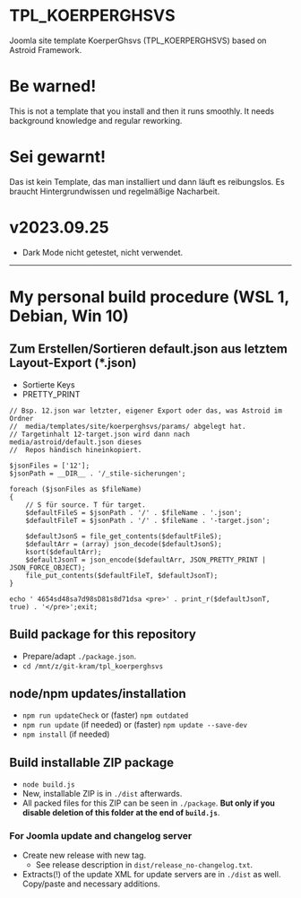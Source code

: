 # TPL_KOERPERGHSVS
Joomla site template KoerperGhsvs (TPL_KOERPERGHSVS) based on Astroid Framework.

# Be warned!
This is not a template that you install and then it runs smoothly. It needs background knowledge and regular reworking.

# Sei gewarnt!
Das ist kein Template, das man installiert und dann läuft es reibungslos. Es braucht Hintergrundwissen und regelmäßige Nacharbeit.

# v2023.09.25
- Dark Mode nicht getestet, nicht verwendet.

----------------
# My personal build procedure (WSL 1, Debian, Win 10)

## Zum Erstellen/Sortieren default.json aus letztem Layout-Export (*.json)
- Sortierte Keys
- PRETTY_PRINT

```
// Bsp. 12.json war letzter, eigener Export oder das, was Astroid im Ordner
//  media/templates/site/koerperghsvs/params/ abgelegt hat.
// Targetinhalt 12-target.json wird dann nach media/astroid/default.json dieses
//  Repos händisch hineinkopiert.

$jsonFiles = ['12'];
$jsonPath = __DIR__ . '/_stile-sicherungen';

foreach ($jsonFiles as $fileName)
{
	// S für source. T für target.
	$defaultFileS = $jsonPath . '/' . $fileName . '.json';
	$defaultFileT = $jsonPath . '/' . $fileName . '-target.json';

	$defaultJsonS = file_get_contents($defaultFileS);
	$defaultArr = (array) json_decode($defaultJsonS);
	ksort($defaultArr);
	$defaultJsonT = json_encode($defaultArr, JSON_PRETTY_PRINT | JSON_FORCE_OBJECT);
	file_put_contents($defaultFileT, $defaultJsonT);
}

echo ' 4654sd48sa7d98sD81s8d71dsa <pre>' . print_r($defaultJsonT, true) . '</pre>';exit;
```

## Build package for this repository
- Prepare/adapt `./package.json`.
- `cd /mnt/z/git-kram/tpl_koerperghsvs`

## node/npm updates/installation
- `npm run updateCheck` or (faster) `npm outdated`
- `npm run update` (if needed) or (faster) `npm update --save-dev`
- `npm install` (if needed)

## Build installable ZIP package
- `node build.js`
- New, installable ZIP is in `./dist` afterwards.
- All packed files for this ZIP can be seen in `./package`. **But only if you disable deletion of this folder at the end of `build.js`**.

### For Joomla update and changelog server
- Create new release with new tag.
  - See release description in `dist/release_no-changelog.txt`.
- Extracts(!) of the update XML for update servers are in `./dist` as well. Copy/paste and necessary additions.

